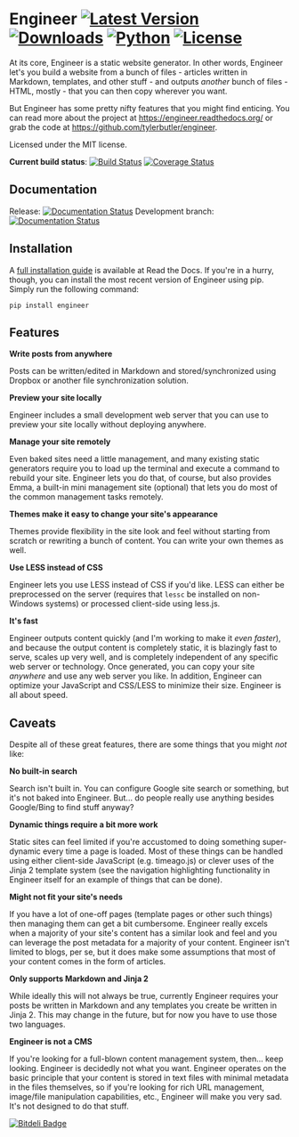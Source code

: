 # Engineer [![Latest Version](https://img.shields.io/pypi/v/engineer.svg?style=flat&label=version)][release] [![Downloads](https://img.shields.io/pypi/dm/engineer.svg?style=flat)][dl] [![Python](https://img.shields.io/pypi/pyversions/engineer.svg?style=flat)][dl] [![License](https://img.shields.io/pypi/l/engineer.svg?style=flat)][license]

At its core, Engineer is a static website generator. In other words, Engineer let's you build a website from a bunch
of files - articles written in Markdown, templates, and other stuff - and outputs *another* bunch of files - HTML,
mostly - that you can then copy wherever you want.

But Engineer has some pretty nifty features that you might find enticing. You can read more about the project at
https://engineer.readthedocs.org/ or grab the code at https://github.com/tylerbutler/engineer.

Licensed under the MIT license.

**Current build status**: 
[![Build Status](https://api.travis-ci.org/tylerbutler/engineer.svg?branch=dev&style=flat)][build_latest]
[![Coverage Status](https://coveralls.io/repos/tylerbutler/engineer/badge.svg?branch=dev&service=github)][coverage]

[release]: https://pypi.python.org/pypi/engineer/
[dl]: https://crate.io/packages/engineer
[build_latest]: https://travis-ci.org/tylerbutler/engineer
[license]: https://github.com/tylerbutler/engineer/blob/master/LICENSE.txt
[coverage]: https://coveralls.io/github/tylerbutler/engineer?branch=dev

Documentation
-------------

Release: 
[![Documentation Status](https://readthedocs.org/projects/engineer/badge/?version=master)][docs_master]
Development branch: 
[![Documentation Status](https://readthedocs.org/projects/engineer/badge/?version=latest)][docs_latest]

[docs_master]: https://engineer.readthedocs.org/en/master/
[docs_latest]: https://engineer.readthedocs.org/en/latest/

Installation
------------

A [full installation guide][install] is available at Read the Docs. If you're in a hurry, though, 
you can install the most recent version of Engineer using pip. Simply run the following command:

    pip install engineer

[install]: https://engineer.readthedocs.org/en/master/installation.html

Features
--------

**Write posts from anywhere**

Posts can be written/edited in Markdown and stored/synchronized using Dropbox or another file synchronization
solution.

**Preview your site locally**

Engineer includes a small development web server that you can use to preview your site locally without deploying
anywhere.

**Manage your site remotely**

Even baked sites need a little management, and many existing static generators require you to load up the
terminal and execute a command to rebuild your site. Engineer lets you do that, of course,
but also provides Emma, a built-in mini management site (optional) that lets you
do most of the common management tasks remotely.

**Themes make it easy to change your site's appearance**

Themes provide flexibility in the site look and feel without starting from scratch or rewriting a bunch of
content. You can write your own themes as well.

**Use LESS instead of CSS**

Engineer lets you use LESS instead of CSS if you'd like. LESS can either be preprocessed on the server (requires
that `lessc` be installed on non-Windows systems) or processed client-side using less.js.

**It's fast**

Engineer outputs content quickly (and I'm working to make it *even faster*), and because the output content is
completely static, it is blazingly fast to serve, scales up very well, and is completely independent of any
specific web server or technology. Once generated, you can copy your site *anywhere* and use any web server you
like. In addition, Engineer can optimize your JavaScript and CSS/LESS to minimize their size. Engineer is all
about speed.

Caveats
-------

Despite all of these great features, there are some things that you might *not* like:

**No built-in search**

Search isn't built in. You can configure Google site search or something, but it's not baked into Engineer. But...
do people really use anything besides Google/Bing to find stuff anyway?

**Dynamic things require a bit more work**

Static sites can feel limited if you're accustomed to doing something super-dynamic every time a page is loaded.
Most of these things can be handled using either client-side JavaScript (e.g. timeago.js) or clever uses of
the Jinja 2 template system (see the navigation highlighting functionality in Engineer itself for an example of
things that can be done).

**Might not fit your site's needs**

If you have a lot of one-off pages (template pages or other such things) then managing them can get a bit
cumbersome. Engineer really excels when a majority of your site's content has a similar look and feel and you can
leverage the post metadata for a majority of your content. Engineer isn't limited to blogs, per se,
but it does make some assumptions that most of your content comes in the form of articles.

**Only supports Markdown and Jinja 2**

While ideally this will not always be true, currently Engineer requires your posts be written in Markdown and any
templates you create be written in Jinja 2. This may change in the future, but for now you have to use those
two languages.

**Engineer is not a CMS**

If you're looking for a full-blown content management system, then... keep looking. Engineer is decidedly not what
you want. Engineer operates on the basic principle that your content is stored in text files with minimal
metadata in the files themselves, so if you're looking for rich URL management, image/file manipulation
capabilities, etc., Engineer will make you very sad. It's not designed to do that stuff.


[![Bitdeli Badge](https://d2weczhvl823v0.cloudfront.net/tylerbutler/engineer/trend.png)](https://bitdeli.com/free "Bitdeli Badge")

